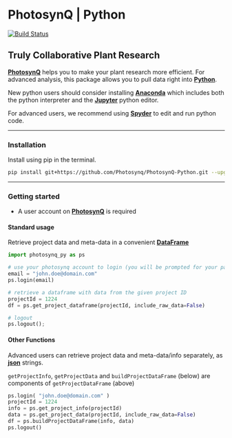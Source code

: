 PhotosynQ | Python
=====================

[![Build Status](https://travis-ci.org/Photosynq/PhotosynQ-Python.svg?branch=master)](https://travis-ci.org/Photosynq/PhotosynQ-Python)

Truly Collaborative Plant Research
----------------------------------

**[PhotosynQ]** helps you to make your plant research more efficient. For advanced analysis, this package allows you to pull data right into **[Python]**.

New python users should consider installing **[Anaconda]** which includes both the python interpreter and the **[Jupyter]**  python editor.

For advanced users, we recommend using **[Spyder]** to edit and run python code. 

***

### Installation
Install using pip in the terminal.

```bash
pip install git+https://github.com/Photosynq/PhotosynQ-Python.git --upgrade --no-cache-dir
```

***

### Getting started
* A user account on **[PhotosynQ]** is required

#### Standard usage
Retrieve project data and meta-data in a convenient **[DataFrame]**
```py
import photosynq_py as ps

# use your photosynq account to login (you will be prompted for your password)
email = "john.doe@domain.com"
ps.login(email)

# retrieve a dataframe with data from the given project ID
projectId = 1224
df = ps.get_project_dataframe(projectId, include_raw_data=False)

# logout
ps.logout();
```

#### Other Functions

Advanced users can retrieve project data and meta-data/info separately, as **[json]** strings.

`getProjectInfo`, `getProjectData` and `buildProjectDataFrame` (below) are components of `getProjectDataFrame` (above)
```py
ps.login( "john.doe@domain.com" )
projectId = 1224
info = ps.get_project_info(projectId)
data = ps.get_project_data(projectId, include_raw_data=False)
df = ps.buildProjectDataFrame(info, data)
ps.logout()
```
[DataFrame]: http://pandas.pydata.org/pandas-docs/stable/generated/pandas.DataFrame.html "DataFrame"

[PhotosynQ]: https://photosynq.org "PhotosynQ"

[Python]: https://www.python.org/ "Python"

[Jupyter]: http://jupyter.org/ "Jupyter"

[Anaconda]: https://www.continuum.io/downloads "Anaconda"

[DataFrame]: http://pandas.pydata.org/pandas-docs/stable/generated/pandas.DataFrame.html "DataFrame"

[PhotosynQ R package]: https://github.com/Photosynq/PhotosynQ-R "PhotosynQ R package"

[json]: http://www.json.org/ "json"

[Spyder]: https://pythonhosted.org/spyder/ "Spyder, the Scientific PYthon Development EnviRonment"